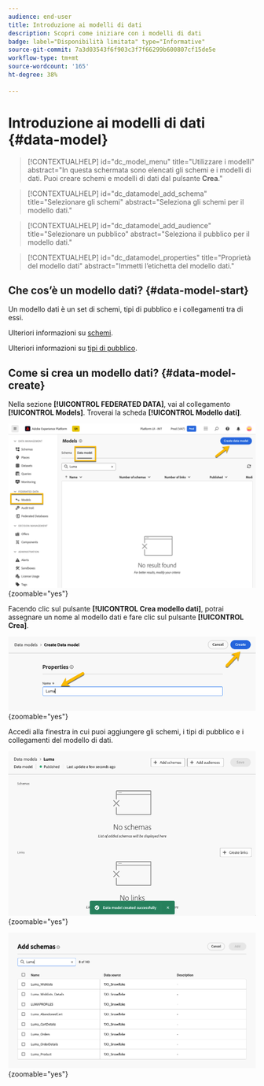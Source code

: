 ```yaml
---
audience: end-user
title: Introduzione ai modelli di dati
description: Scopri come iniziare con i modelli di dati
badge: label="Disponibilità limitata" type="Informative"
source-git-commit: 7a3d03543f6f903c3f7f66299b600807cf15de5e
workflow-type: tm+mt
source-wordcount: '165'
ht-degree: 38%

---
```


# Introduzione ai modelli di dati {#data-model}


>[!CONTEXTUALHELP]
>id="dc_model_menu"
>title="Utilizzare i modelli"
>abstract="In questa schermata sono elencati gli schemi e i modelli di dati. Puoi creare schemi e modelli di dati dal pulsante **Crea**."

>[!CONTEXTUALHELP]
>id="dc_datamodel_add_schema"
>title="Selezionare gli schemi"
>abstract="Seleziona gli schemi per il modello dati."


>[!CONTEXTUALHELP]
>id="dc_datamodel_add_audience"
>title="Selezionare un pubblico"
>abstract="Seleziona il pubblico per il modello dati."

>[!CONTEXTUALHELP]
>id="dc_datamodel_properties"
>title="Proprietà del modello dati"
>abstract="Immetti l’etichetta del modello dati."


## Che cos’è un modello dati? {#data-model-start}

Un modello dati è un set di schemi, tipi di pubblico e i collegamenti tra di essi.

Ulteriori informazioni su [schemi](../customer/schemas.md).

Ulteriori informazioni su [tipi di pubblico](../customer/audiences.md).

## Come si crea un modello dati? {#data-model-create}

Nella sezione **[!UICONTROL FEDERATED DATA]**, vai al collegamento **[!UICONTROL Models]**. Troverai la scheda **[!UICONTROL Modello dati]**.

![](assets/datamodel_create.png){zoomable="yes"}

Facendo clic sul pulsante **[!UICONTROL Crea modello dati]**, potrai assegnare un nome al modello dati e fare clic sul pulsante **[!UICONTROL Crea]**.

![](assets/datamodel_name.png){zoomable="yes"}

Accedi alla finestra in cui puoi aggiungere gli schemi, i tipi di pubblico e i collegamenti del modello di dati.

![](assets/datamodel_created.png){zoomable="yes"}

![](assets/datamodel_schemas.png){zoomable="yes"}

